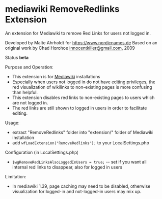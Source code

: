 # mediawiki RemoveRedlinks Extension


An extension for Mediawiki to remove Red Links for users not logged in.

Developed by Malte Ahrholdt for https://www.nordicnames.de
Based on an original work by Chad Horohoe <innocentkiller@gmail.com>, 2009

Status **beta**

Purpose and Operation:

* This extension is for [Mediawiki](https://www.mediawiki.org/) installations
* Especially when users not logged in do not have editing privileges, the red visualization of wikilinks to non-existing pages is more confusing than helpful.
* This extension disables red links to non-existing pages to users which are not logged in.
* The red links are still shown to logged in users in order to facilitate editing.

Usage:

* extract "RemoveRedlinks" folder into "extension/" folder of Mediawiki installation
* add  `wfLoadExtension("RemoveRedlinks");` to your LocalSettings.php

Configuration (in LocalSettings.php)
* `$wgRemoveRedLinksAlsoLoggedInUsers = true;` -- set if you want all internal red links to disappear, also for logged in users

Limitation: 
* In mediawiki 1.39, page caching may need to be disabled, otherwise visualization for logged-in and not-logged-in users may mix up.
